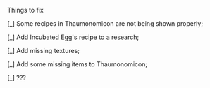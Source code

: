 Things to fix

[_] Some recipes in Thaumonomicon are not being shown properly;

[_] Add Incubated Egg's recipe to a research;

[_] Add missing textures;

[_] Add some missing items to Thaumonomicon;

[_] ???
